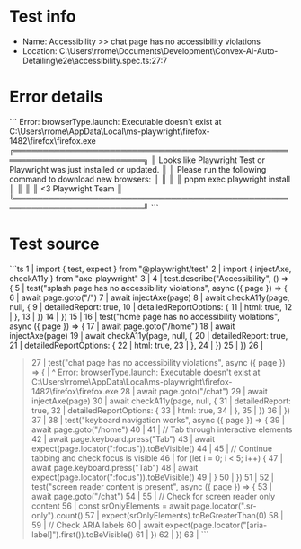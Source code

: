 # Test info

- Name: Accessibility >> chat page has no accessibility violations
- Location: C:\Users\rrome\Documents\Development\Convex-AI-Auto-Detailing\e2e\accessibility.spec.ts:27:7

# Error details

\`\`\`
Error: browserType.launch: Executable doesn't exist at C:\Users\rrome\AppData\Local\ms-playwright\firefox-1482\firefox\firefox.exe
╔═════════════════════════════════════════════════════════════════════════╗
║ Looks like Playwright Test or Playwright was just installed or updated. ║
║ Please run the following command to download new browsers:              ║
║                                                                         ║
║     pnpm exec playwright install                                        ║
║                                                                         ║
║ <3 Playwright Team                                                      ║
╚═════════════════════════════════════════════════════════════════════════╝
\`\`\`

# Test source

\`\`\`ts
   1 | import { test, expect } from "@playwright/test"
   2 | import { injectAxe, checkA11y } from "axe-playwright"
   3 |
   4 | test.describe("Accessibility", () => {
   5 |   test("splash page has no accessibility violations", async ({ page }) => {
   6 |     await page.goto("/")
   7 |     await injectAxe(page)
   8 |     await checkA11y(page, null, {
   9 |       detailedReport: true,
  10 |       detailedReportOptions: {
  11 |         html: true,
  12 |       },
  13 |     })
  14 |   })
  15 |
  16 |   test("home page has no accessibility violations", async ({ page }) => {
  17 |     await page.goto("/home")
  18 |     await injectAxe(page)
  19 |     await checkA11y(page, null, {
  20 |       detailedReport: true,
  21 |       detailedReportOptions: {
  22 |         html: true,
  23 |       },
  24 |     })
  25 |   })
  26 |
> 27 |   test("chat page has no accessibility violations", async ({ page }) => {
     |       ^ Error: browserType.launch: Executable doesn't exist at C:\Users\rrome\AppData\Local\ms-playwright\firefox-1482\firefox\firefox.exe
  28 |     await page.goto("/chat")
  29 |     await injectAxe(page)
  30 |     await checkA11y(page, null, {
  31 |       detailedReport: true,
  32 |       detailedReportOptions: {
  33 |         html: true,
  34 |       },
  35 |     })
  36 |   })
  37 |
  38 |   test("keyboard navigation works", async ({ page }) => {
  39 |     await page.goto("/home")
  40 |
  41 |     // Tab through interactive elements
  42 |     await page.keyboard.press("Tab")
  43 |     await expect(page.locator(":focus")).toBeVisible()
  44 |
  45 |     // Continue tabbing and check focus is visible
  46 |     for (let i = 0; i < 5; i++) {
  47 |       await page.keyboard.press("Tab")
  48 |       await expect(page.locator(":focus")).toBeVisible()
  49 |     }
  50 |   })
  51 |
  52 |   test("screen reader content is present", async ({ page }) => {
  53 |     await page.goto("/chat")
  54 |
  55 |     // Check for screen reader only content
  56 |     const srOnlyElements = await page.locator(".sr-only").count()
  57 |     expect(srOnlyElements).toBeGreaterThan(0)
  58 |
  59 |     // Check ARIA labels
  60 |     await expect(page.locator("[aria-label]").first()).toBeVisible()
  61 |   })
  62 | })
  63 |
\`\`\`
